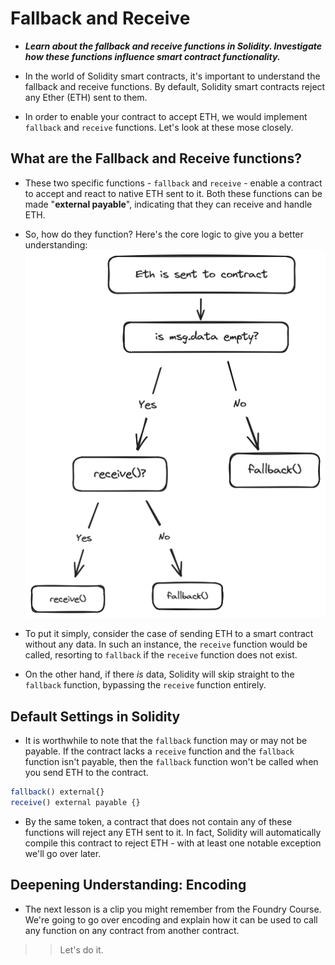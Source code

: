 # Fallback and Receive
- ***Learn about the fallback and receive functions in Solidity. Investigate how these functions influence smart contract functionality.***

- In the world of Solidity smart contracts, it's important to understand the fallback and receive functions. By default, Solidity smart contracts reject any Ether (ETH) sent to them.
- In order to enable your contract to accept ETH, we would implement `fallback` and `receive` functions. Let's look at these mose closely.

## What are the Fallback and Receive functions?
- These two specific functions - `fallback` and `receive` - enable a contract to accept and react to native ETH sent to it. Both these functions can be made "**external payable**", indicating that they can receive and handle ETH.
- So, how do they function? Here's the core logic to give you a better understanding:
![alt text](<Images/image copy 5.png>)

- To put it simply, consider the case of sending ETH to a smart contract without any data. In such an instance, the `receive` function would be called, resorting to `fallback` if the `receive` function does not exist.
- On the other hand, if there _is_ data, Solidity will skip straight to the `fallback` function, bypassing the `receive` function entirely.

## Default Settings in Solidity
- It is worthwhile to note that the `fallback` function may or may not be payable. If the contract lacks a `receive` function and the `fallback` function isn't payable, then the `fallback` function won't be called when you send ETH to the contract.

```js
fallback() external{}
receive() external payable {}
```

- By the same token, a contract that does not contain any of these functions will reject any ETH sent to it. In fact, Solidity will automatically compile this contract to reject ETH - with at least one notable exception we'll go over later.

## Deepening Understanding: Encoding
- The next lesson is a clip you might remember from the Foundry Course. We're going to go over encoding and explain how it can be used to call any function on any contract from another contract.

>> Let's do it.
